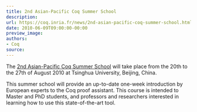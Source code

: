 ```yaml
---
title: 2nd Asian-Pacific Coq Summer School
description:
url: https://coq.inria.fr/news/2nd-asian-pacific-coq-summer-school.html
date: 2010-06-09T09:00:00-00:00
preview_image:
authors:
- Coq
source:
---
```



<p>The <a href="http://web.archive.org/web/20121013110608/http://formes.asia/cms/coqschool/2010">2nd Asian-Pacific Coq Summer School</a> will take place from the 20th to the 27th of August 2010 at Tsinghua University, Beijing, China.</p>
<p>This summer school will provide an up-to-date one-week introduction by European experts to the Coq proof assistant. This course is intended to Master and PhD students, and professors and researchers interested in learning how to use this state-of-the-art tool.</p>

 

